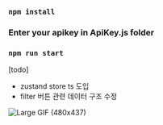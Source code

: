 
### `npm install`
###  Enter your apikey in ApiKey.js folder
### `npm run start`


[todo]
- zustand store ts 도입
- filter 버튼 관련 데이터 구조 수정
  
![Large GIF (480x437)](https://github.com/moonchanghee/reactzustand/assets/56143212/b7377a75-66ec-454d-b553-d96c4f673e7f)

